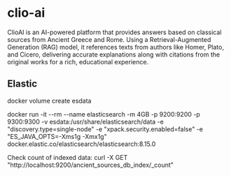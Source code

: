 # clio-ai
ClioAI is an AI-powered platform that provides answers based on classical sources from Ancient Greece and Rome. Using a Retrieval-Augmented Generation (RAG) model, it references texts from authors like Homer, Plato, and Cicero, delivering accurate explanations along with citations from the original works for a rich, educational experience.

## Elastic

docker volume create esdata

docker run -it --rm --name elasticsearch -m 4GB -p 9200:9200 -p 9300:9300 -v esdata:/usr/share/elasticsearch/data -e "discovery.type=single-node" -e "xpack.security.enabled=false" -e "ES_JAVA_OPTS=-Xms1g -Xmx1g" docker.elastic.co/elasticsearch/elasticsearch:8.15.0

Check count of indexed data: curl -X GET "http://localhost:9200/ancient_sources_db_index/_count"